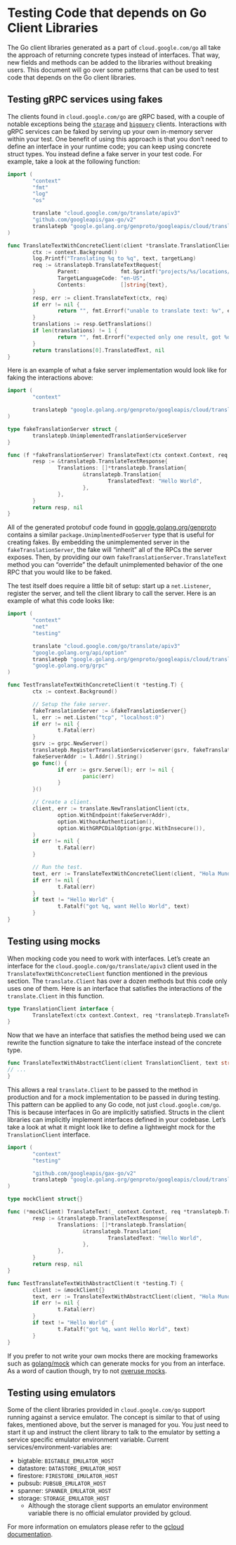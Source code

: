# Testing Code that depends on Go Client Libraries

The Go client libraries generated as a part of `cloud.google.com/go` all take
the approach of returning concrete types instead of interfaces. That way, new
fields and methods can be added to the libraries without breaking users. This
document will go over some patterns that can be used to test code that depends
on the Go client libraries.

## Testing gRPC services using fakes

The clients found in `cloud.google.com/go` are gRPC based, with a couple of
notable exceptions being the [`storage`](https://pkg.go.dev/cloud.google.com/go/storage)
and [`bigquery`](https://pkg.go.dev/cloud.google.com/go/bigquery) clients.
Interactions with gRPC services can be faked by serving up your own in-memory
server within your test. One benefit of using this approach is that you don’t
need to define an interface in your runtime code; you can keep using
concrete struct types. You instead define a fake server in your test code. For
example, take a look at the following function:

```go
import (
        "context"
        "fmt"
        "log"
        "os"

        translate "cloud.google.com/go/translate/apiv3"
        "github.com/googleapis/gax-go/v2"
        translatepb "google.golang.org/genproto/googleapis/cloud/translate/v3"
)

func TranslateTextWithConcreteClient(client *translate.TranslationClient, text string, targetLang string) (string, error) {
        ctx := context.Background()
        log.Printf("Translating %q to %q", text, targetLang)
        req := &translatepb.TranslateTextRequest{
                Parent:             fmt.Sprintf("projects/%s/locations/global", os.Getenv("GOOGLE_CLOUD_PROJECT")),
                TargetLanguageCode: "en-US",
                Contents:           []string{text},
        }
        resp, err := client.TranslateText(ctx, req)
        if err != nil {
                return "", fmt.Errorf("unable to translate text: %v", err)
        }
        translations := resp.GetTranslations()
        if len(translations) != 1 {
                return "", fmt.Errorf("expected only one result, got %d", len(translations))
        }
        return translations[0].TranslatedText, nil
}
```

Here is an example of what a fake server implementation would look like for
faking the interactions above:

```go
import (
        "context"

        translatepb "google.golang.org/genproto/googleapis/cloud/translate/v3"
)

type fakeTranslationServer struct {
        translatepb.UnimplementedTranslationServiceServer
}

func (f *fakeTranslationServer) TranslateText(ctx context.Context, req *translatepb.TranslateTextRequest) (*translatepb.TranslateTextResponse, error) {
        resp := &translatepb.TranslateTextResponse{
                Translations: []*translatepb.Translation{
                        &translatepb.Translation{
                                TranslatedText: "Hello World",
                        },
                },
        }
        return resp, nil
}
```

All of the generated protobuf code found in [google.golang.org/genproto](https://pkg.go.dev/google.golang.org/genproto)
contains a similar `package.UnimplmentedFooServer` type that is useful for
creating fakes. By embedding the unimplemented server in the
`fakeTranslationServer`, the fake will “inherit” all of the RPCs the server
exposes. Then, by providing our own `fakeTranslationServer.TranslateText`
method you can “override” the default unimplemented behavior of the one RPC that
you would like to be faked.

The test itself does require a little bit of setup: start up a `net.Listener`,
register the server, and tell the client library to call the server. Here is an
example of what this code looks like:

```go
import (
        "context"
        "net"
        "testing"

        translate "cloud.google.com/go/translate/apiv3"
        "google.golang.org/api/option"
        translatepb "google.golang.org/genproto/googleapis/cloud/translate/v3"
        "google.golang.org/grpc"
)

func TestTranslateTextWithConcreteClient(t *testing.T) {
        ctx := context.Background()

        // Setup the fake server.
        fakeTranslationServer := &fakeTranslationServer{}
        l, err := net.Listen("tcp", "localhost:0")
        if err != nil {
                t.Fatal(err)
        }
        gsrv := grpc.NewServer()
        translatepb.RegisterTranslationServiceServer(gsrv, fakeTranslationServer)
        fakeServerAddr := l.Addr().String()
        go func() {
                if err := gsrv.Serve(l); err != nil {
                        panic(err)
                }
        }()

        // Create a client.
        client, err := translate.NewTranslationClient(ctx,
                option.WithEndpoint(fakeServerAddr),
                option.WithoutAuthentication(),
                option.WithGRPCDialOption(grpc.WithInsecure()),
        )
        if err != nil {
                t.Fatal(err)
        }

        // Run the test.
        text, err := TranslateTextWithConcreteClient(client, "Hola Mundo", "en-US")
        if err != nil {
                t.Fatal(err)
        }
        if text != "Hello World" {
                t.Fatalf("got %q, want Hello World", text)
        }
}
```

## Testing using mocks

When mocking code you need to work with interfaces. Let’s create an interface
for the `cloud.google.com/go/translate/apiv3` client used in the
`TranslateTextWithConcreteClient` function mentioned in the previous section.
The `translate.Client` has over a dozen methods but this code only uses one of
them. Here is an interface that satisfies the interactions of the
`translate.Client` in this function.

```go
type TranslationClient interface {
        TranslateText(ctx context.Context, req *translatepb.TranslateTextRequest, opts ...gax.CallOption) (*translatepb.TranslateTextResponse, error)
}
```

Now that we have an interface that satisfies the method being used we can
rewrite the function signature to take the interface instead of the concrete
type.

```go
func TranslateTextWithAbstractClient(client TranslationClient, text string, targetLang string) (string, error) {
// ...
}
```

This allows a real `translate.Client` to be passed to the method in production
and for a mock implementation to be passed in during testing. This pattern can
be applied to any Go code, not just `cloud.google.com/go`. This is because
interfaces in Go are implicitly satisfied. Structs in the client libraries can
implicitly implement interfaces defined in your codebase. Let’s take a look at
what it might look like to define a lightweight mock for the `TranslationClient`
interface.

```go
import (
        "context"
        "testing"

        "github.com/googleapis/gax-go/v2"
        translatepb "google.golang.org/genproto/googleapis/cloud/translate/v3"
)

type mockClient struct{}

func (*mockClient) TranslateText(_ context.Context, req *translatepb.TranslateTextRequest, opts ...gax.CallOption) (*translatepb.TranslateTextResponse, error) {
        resp := &translatepb.TranslateTextResponse{
                Translations: []*translatepb.Translation{
                        &translatepb.Translation{
                                TranslatedText: "Hello World",
                        },
                },
        }
        return resp, nil
}

func TestTranslateTextWithAbstractClient(t *testing.T) {
        client := &mockClient{}
        text, err := TranslateTextWithAbstractClient(client, "Hola Mundo", "en-US")
        if err != nil {
                t.Fatal(err)
        }
        if text != "Hello World" {
                t.Fatalf("got %q, want Hello World", text)
        }
}
```

If you prefer to not write your own mocks there are mocking frameworks such as
[golang/mock](https://github.com/golang/mock) which can generate mocks for you
from an interface. As a word of caution though, try to not
[overuse mocks](https://testing.googleblog.com/2013/05/testing-on-toilet-dont-overuse-mocks.html).

## Testing using emulators

Some of the client libraries provided in `cloud.google.com/go` support running
against a service emulator. The concept is similar to that of using fakes,
mentioned above, but the server is managed for you. You just need to start it up
and instruct the client library to talk to the emulator by setting a service
specific emulator environment variable. Current services/environment-variables
are:

- bigtable: `BIGTABLE_EMULATOR_HOST`
- datastore: `DATASTORE_EMULATOR_HOST`
- firestore: `FIRESTORE_EMULATOR_HOST`
- pubsub: `PUBSUB_EMULATOR_HOST`
- spanner: `SPANNER_EMULATOR_HOST`
- storage: `STORAGE_EMULATOR_HOST`
  - Although the storage client supports an emulator environment variable there is no official emulator provided by gcloud.

For more information on emulators please refer to the
[gcloud documentation](https://cloud.google.com/sdk/gcloud/reference/beta/emulators).
